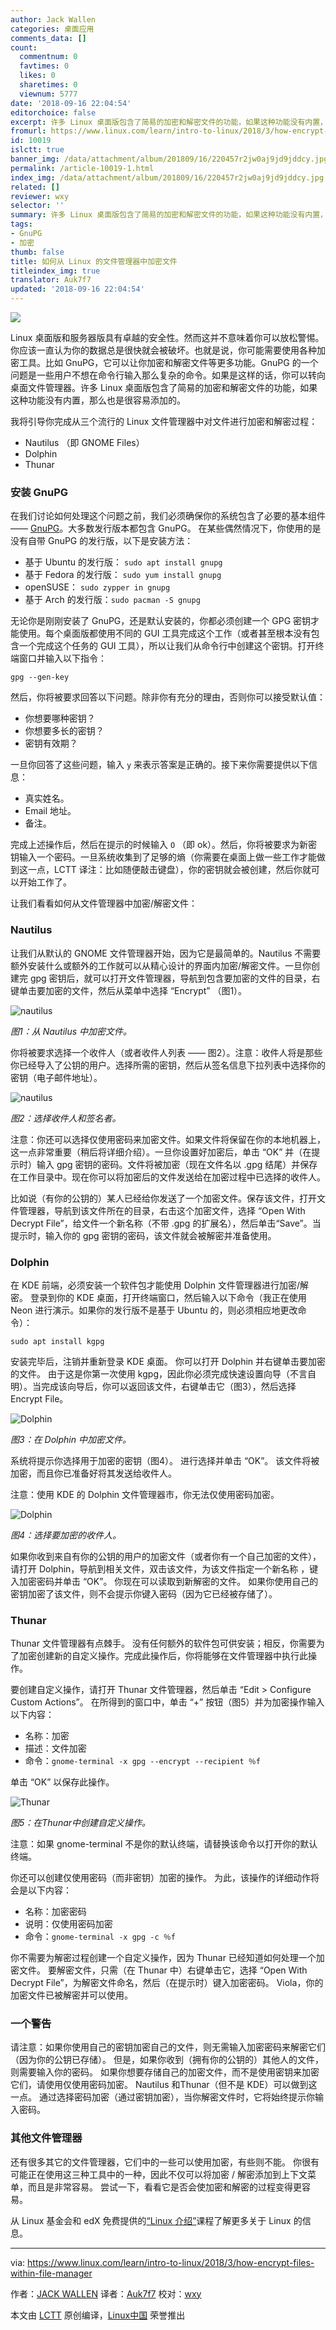 ```yaml
---
author: Jack Wallen
categories: 桌面应用
comments_data: []
count:
  commentnum: 0
  favtimes: 0
  likes: 0
  sharetimes: 0
  viewnum: 5777
date: '2018-09-16 22:04:54'
editorchoice: false
excerpt: 许多 Linux 桌面版包含了简易的加密和解密文件的功能，如果这种功能没有内置，那么也是很容易添加的。
fromurl: https://www.linux.com/learn/intro-to-linux/2018/3/how-encrypt-files-within-file-manager
id: 10019
islctt: true
banner_img: /data/attachment/album/201809/16/220457r2jw0aj9jd9jddcy.jpg
permalink: /article-10019-1.html
index_img: /data/attachment/album/201809/16/220457r2jw0aj9jd9jddcy.jpg.thumb.jpg
related: []
reviewer: wxy
selector: ''
summary: 许多 Linux 桌面版包含了简易的加密和解密文件的功能，如果这种功能没有内置，那么也是很容易添加的。
tags:
- GnuPG
- 加密
thumb: false
title: 如何从 Linux 的文件管理器中加密文件
titleindex_img: true
translator: Auk7f7
updated: '2018-09-16 22:04:54'
---
```


![](/data/attachment/album/201809/16/220457r2jw0aj9jd9jddcy.jpg)


Linux 桌面版和服务器版具有卓越的安全性。然而这并不意味着你可以放松警惕。你应该一直认为你的数据总是很快就会被破坏。也就是说，你可能需要使用各种加密工具。比如 GnuPG，它可以让你加密和解密文件等更多功能。GnuPG 的一个问题是一些用户不想在命令行输入那么复杂的命令。如果是这样的话，你可以转向桌面文件管理器。许多 Linux 桌面版包含了简易的加密和解密文件的功能，如果这种功能没有内置，那么也是很容易添加的。


我将引导你完成从三个流行的 Linux 文件管理器中对文件进行加密和解密过程：


* Nautilus （即 GNOME Files）
* Dolphin
* Thunar


### 安装 GnuPG


在我们讨论如何处理这个问题之前，我们必须确保你的系统包含了必要的基本组件 —— [GnuPG](https://www.gnupg.org/)。大多数发行版本都包含 GnuPG。 在某些偶然情况下，你使用的是没有自带 GnuPG 的发行版，以下是安装方法：


* 基于 Ubuntu 的发行版： `sudo apt install gnupg`
* 基于 Fedora 的发行版： `sudo yum install gnupg`
* openSUSE： `sudo zypper in gnupg`
* 基于 Arch 的发行版：`sudo pacman -S gnupg`


无论你是刚刚安装了 GnuPG，还是默认安装的，你都必须创建一个 GPG 密钥才能使用。每个桌面版都使用不同的 GUI 工具完成这个工作（或者甚至根本没有包含一个完成这个任务的 GUI 工具），所以让我们从命令行中创建这个密钥。打开终端窗口并输入以下指令：



```
gpg --gen-key
```

然后，你将被要求回答以下问题。除非你有充分的理由，否则你可以接受默认值：


* 你想要哪种密钥？
* 你想要多长的密钥？
* 密钥有效期？


一旦你回答了这些问题，输入 `y` 来表示答案是正确的。接下来你需要提供以下信息：


* 真实姓名。
* Email 地址。
* 备注。


完成上述操作后，然后在提示的时候输入 `O` （即 ok）。然后，你将被要求为新密钥输入一个密码。一旦系统收集到了足够的熵（你需要在桌面上做一些工作才能做到这一点，LCTT 译注：比如随便敲击键盘），你的密钥就会被创建，然后你就可以开始工作了。


让我们看看如何从文件管理器中加密/解密文件：


### Nautilus


让我们从默认的 GNOME 文件管理器开始，因为它是最简单的。Nautilus 不需要额外安装什么或额外的工作就可以从精心设计的界面内加密/解密文件。一旦你创建完 gpg 密钥后，就可以打开文件管理器，导航到包含要加密的文件的目录，右键单击要加密的文件，然后从菜单中选择 “Encrypt” （图1）。


![nautilus](/data/attachment/album/201809/16/220458gqzol9lqcrfyqrqu.jpg "nautilus")


*图1：从 Nautilus 中加密文件。*


你将被要求选择一个收件人（或者收件人列表 —— 图2）。注意：收件人将是那些你已经导入了公钥的用户。选择所需的密钥，然后从签名信息下拉列表中选择你的密钥（电子邮件地址）。


![nautilus](/data/attachment/album/201809/16/220459vo4ao0dtt0a34faw.jpg "nautilus")


*图2：选择收件人和签名者。*


注意：你还可以选择仅使用密码来加密文件。如果文件将保留在你的本地机器上，这一点非常重要（稍后将详细介绍）。一旦你设置好加密后，单击 “OK” 并（在提示时）输入 gpg 密钥的密码。文件将被加密（现在文件名以 .gpg 结尾）并保存在工作目录中。现在你可以将加密后的文件发送给在加密过程中已选择的收件人。


比如说（有你的公钥的）某人已经给你发送了一个加密文件。保存该文件，打开文件管理器，导航到该文件所在的目录，右击这个加密文件，选择 “Open With Decrypt File”，给文件一个新名称（不带 .gpg 的扩展名），然后单击“Save”。当提示时，输入你的 gpg 密钥的密码，该文件就会被解密并准备使用。


### Dolphin


在 KDE 前端，必须安装一个软件包才能使用 Dolphin 文件管理器进行加密/解密。 登录到你的 KDE 桌面，打开终端窗口，然后输入以下命令（我正在使用 Neon 进行演示。如果你的发行版不是基于 Ubuntu 的，则必须相应地更改命令）：



```
sudo apt install kgpg
```

安装完毕后，注销并重新登录 KDE 桌面。 你可以打开 Dolphin 并右键单击要加密的文件。 由于这是你第一次使用 kgpg，因此你必须完成快速设置向导（不言自明）。当完成该向导后，你可以返回该文件，右键单击它（图3），然后选择 Encrypt File。


![Dolphin](/data/attachment/album/201809/16/220459p1smpygksl1pf2k4.jpg "Dolphin")


*图3：在 Dolphin 中加密文件。*


系统将提示你选择用于加密的密钥（图4）。 进行选择并单击 “OK”。 该文件将被加密，而且你已准备好将其发送给收件人。


注意：使用 KDE 的 Dolphin 文件管理器市，你无法仅使用密码加密。


![Dolphin](/data/attachment/album/201809/16/220500drs1lkck4egy966g.jpg "Dolphin")


*图4：选择要加密的收件人。*


如果你收到来自有你的公钥的用户的加密文件（或者你有一个自己加密的文件），请打开 Dolphin，导航到相关文件，双击该文件，为该文件指定一个新名称 ，键入加密密码并单击 “OK”。 你现在可以读取到新解密的文件。 如果你使用自己的密钥加密了该文件，则不会提示你键入密码（因为它已经被存储了）。


### Thunar


Thunar 文件管理器有点棘手。 没有任何额外的软件包可供安装；相反，你需要为了加密创建新的自定义操作。完成此操作后，你将能够在文件管理器中执行此操作。


要创建自定义操作，请打开 Thunar 文件管理器，然后单击 “Edit > Configure Custom Actions”。 在所得到的窗口中，单击 “+” 按钮（图5）并为加密操作输入以下内容：


* 名称：加密
* 描述：文件加密
* 命令：`gnome-terminal -x gpg --encrypt --recipient ％f`


单击 “OK” 以保存此操作。


![Thunar](/data/attachment/album/201809/16/220500lcjtz62ljgbz6ltj.jpg "Thunar")


*图5：在Thunar中创建自定义操作。*


注意：如果 gnome-terminal 不是你的默认终端，请替换该命令以打开你的默认终端。


你还可以创建仅使用密码（而非密钥）加密的操作。 为此，该操作的详细动作将会是以下内容：


* 名称：加密密码
* 说明：仅使用密码加密
* 命令：`gnome-terminal -x gpg -c ％f`


你不需要为解密过程创建一个自定义操作，因为 Thunar 已经知道如何处理一个加密文件。 要解密文件，只需（在 Thunar 中）右键单击它，选择 “Open With Decrypt File”，为解密文件命名，然后（在提示时）键入加密密码。 Viola，你的加密文件已被解密并可以使用。


### 一个警告


请注意：如果你使用自己的密钥加密自己的文件，则无需输入加密密码来解密它们（因为你的公钥已存储）。 但是，如果你收到（拥有你的公钥的）其他人的文件，则需要输入你的密码。 如果你想要存储自己的加密文件，而不是使用密钥来加密它们，请使用仅使用密码加密。 Nautilus 和Thunar（但不是 KDE）可以做到这一点。 通过选择密码加密（通过密钥加密），当你解密文件时，它将始终提示你输入密码。


### 其他文件管理器


还有很多其它的文件管理器，它们中的一些可以使用加密，有些则不能。 你很有可能正在使用这三种工具中的一种，因此不仅可以将加密 / 解密添加到上下文菜单，而且是非常容易。 尝试一下，看看它是否会使加密和解密的过程变得更容易。


从 Linux 基金会和 edX 免费提供的[“Linux 介绍”](https://training.linuxfoundation.org/linux-courses/system-administration-training/introduction-to-linux)课程了解更多关于 Linux 的信息。




---


via: <https://www.linux.com/learn/intro-to-linux/2018/3/how-encrypt-files-within-file-manager>


作者：[JACK WALLEN](https://www.linux.com/users/jlwallen) 译者：[Auk7f7](https://github.com/Auk7f7) 校对：[wxy](https://github.com/wxy)


本文由 [LCTT](https://github.com/LCTT/TranslateProject) 原创编译，[Linux中国](https://linux.cn/) 荣誉推出
